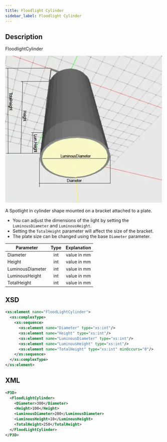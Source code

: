 ```yaml
---
title: Floodlight Cylinder
sidebar_label: Floodlight Cylinder
---
```


## Description

FloodlightCylinder

![Floodlight Cylinder](/img/docs/geometry/parametric/flood-light-cylinder.webp)

A Spotlight in cylinder shape mounted on a bracket attached to a plate.

- You can adjust the dimensions of the light by setting the `LuminousDiameter` and `LuminousHeight`.
- Setting the `TotalHeight` parameter will affect the size of the bracket.
- The plate size can be changed using the base `Diameter` parameter.

| Parameter        | Type | Explanation |
| ---------------- | :--: | :---------: |
| Diameter         | int  | value in mm |
| Height           | int  | value in mm |
| LuminousDiameter | int  | value in mm |
| LuminousHeight   | int  | value in mm |
| TotalHeight      | int  | value in mm |

## XSD

```xml
<xs:element name="FloodLightCylinder">
  <xs:complexType>
    <xs:sequence>
      <xs:element name="Diameter" type="xs:int"/>
      <xs:element name="Height" type="xs:int"/>
      <xs:element name="LuminousDiameter" type="xs:int"/>
      <xs:element name="LuminousHeight" type="xs:int"/>
      <xs:element name="TotalHeight" type="xs:int" minOccurs="0"/>
    </xs:sequence>
  </xs:complexType>
</xs:element>
```

## XML

```xml
<P3D>
  <FloodLightCylinder>
    <Diameter>300</Diameter>
    <Height>100</Height>
    <LuminousDiameter>280</LuminousDiameter>
    <LuminousHeight>10</LuminousHeight>
    <TotalHeight>250</TotalHeight>
  </FloodLightCylinder>
</P3D>
```